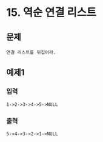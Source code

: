 # 15. 역순 연결 리스트
## 문제
```
연결 리스트를 뒤집어라.
```

## 예제1
### 입력
```
1->2->3->4->5->NULL
```

### 출력
```
5->4->3->2->1->NULL
```

